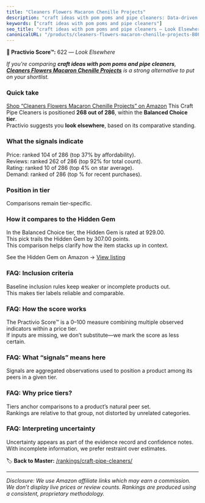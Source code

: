 ```yaml
---
title: "Cleaners Flowers Macaron Chenille Projects"
description: "craft ideas with pom poms and pipe cleaners: Data-driven ranking using the Practivio Score™. Positioned by quality, value, demand, findability, momentum."
keywords: ["craft ideas with pom poms and pipe cleaners"]
seo_title: "craft ideas with pom poms and pipe cleaners — Look Elsewhere (2025)"
canonicalURL: "/products/cleaners-flowers-macaron-chenille-projects-B0FBWYR6BS/"
---
```


**🚫 Practivio Score™:** 622 — _Look Elsewhere_


*If you're comparing **craft ideas with pom poms and pipe cleaners**, **[Cleaners Flowers Macaron Chenille Projects](https://www.amazon.com/dp/B0FBWYR6BS?tag=practivio-20)** is a strong alternative to put on your shortlist.*
### Quick take
[Shop “Cleaners Flowers Macaron Chenille Projects” on Amazon](https://www.amazon.com/dp/B0FBWYR6BS?tag=practivio-20)
This Craft Pipe Cleaners is positioned **268 out of 286**, within the **Balanced Choice tier**.  
Practivio suggests you **look elsewhere**, based on its comparative standing.

### What the signals indicate
Price: ranked 104 of 286 (top 37% by affordability).  
Reviews: ranked 262 of 286 (top 92% for total count).  
Rating: ranked 10 of 286 (top 4% on star average).  
Demand: ranked  of 286 (top % for recent purchases).

### Position in tier
Comparisons remain tier-specific.

### How it compares to the Hidden Gem
In the Balanced Choice tier, the Hidden Gem is rated at 929.00.  
This pick trails the Hidden Gem by 307.00 points.  
This comparison helps clarify how the item stacks up in context.  

See the Hidden Gem on Amazon → [View listing](https://www.amazon.com/dp/B09LYG8WQ9?tag=practivio-20)

### FAQ: Inclusion criteria
Baseline inclusion rules keep weaker or incomplete products out.  
This makes tier labels reliable and comparable.

### FAQ: How the score works
The Practivio Score™ is a 0–100 measure combining multiple observed indicators within a price tier.  
If inputs are missing, we don’t substitute—we mark the score as less certain.

### FAQ: What “signals” means here
Signals are aggregated observations used to position a product among its peers in a given tier.

### FAQ: Why price tiers?
Tiers anchor comparisons to a product’s natural peer set.  
Rankings are relative to that group, not distorted by unrelated categories.

### FAQ: Interpreting uncertainty
Uncertainty appears as part of the evidence record and confidence notes.  
With incomplete information, we prefer restraint over estimates.


🏷️ **Back to Master:** [/rankings/craft-pipe-cleaners/](/rankings/craft-pipe-cleaners/)

---
_Disclosure: We use Amazon affiliate links which may earn a commission. We don’t display live prices or review counts. Rankings are produced using a consistent, proprietary methodology._
